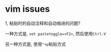 # vim issues

1, 粘贴时的自动注释和自动缩进的问题?

一种方式是, `set pastetoggle=<F2>`, 然后使用`Ctrl-V`

另一种方式是, 使用`"+p`粘贴方式
